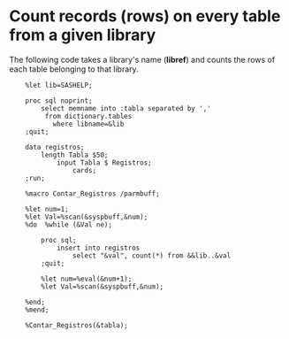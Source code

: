 # Count records (__rows__) on every table from a given library

The following code takes a library's name (__libref__) and counts the rows of each table belonging to that library.

		%let lib=SASHELP;
		
		proc sql noprint;
		    select memname into :tabla separated by ','
		     from dictionary.tables
		       where libname=&lib
		;quit;
		
		data registros;
			length Tabla $50;
				input Tabla $ Registros;
					cards;
		;run;
		
		%macro Contar_Registros /parmbuff;
		
		%let num=1;
		%let Val=%scan(&syspbuff,&num);
		%do  %while (&Val ne);
		
			proc sql;
				insert into registros
					select "&val", count(*) from &&lib..&val
			;quit;
		
			%let num=%eval(&num+1);
			%let Val=%scan(&syspbuff,&num);
			
		%end;
		%mend;
		
		%Contar_Registros(&tabla);
